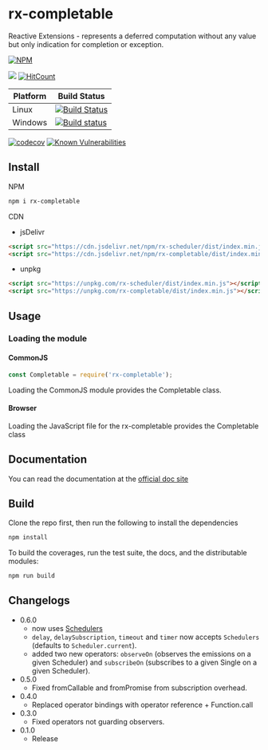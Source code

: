 # rx-completable

Reactive Extensions - represents a deferred computation without any value but only indication for completion or exception. 

[![NPM](https://nodei.co/npm/rx-completable.png)](https://nodei.co/npm/rx-completable/)

[![](https://data.jsdelivr.com/v1/package/npm/rx-completable/badge)](https://www.jsdelivr.com/package/npm/rx-completable)
[![HitCount](http://hits.dwyl.io/lxsmnsyc/rx-completable.svg)](http://hits.dwyl.io/lxsmnsyc/rx-completable)

| Platform | Build Status |
| --- | --- |
| Linux | [![Build Status](https://travis-ci.org/LXSMNSYC/rx-completable.svg?branch=master)](https://travis-ci.org/LXSMNSYC/rx-completable) |
| Windows | [![Build status](https://ci.appveyor.com/api/projects/status/mkjwe462uk80axx4?svg=true)](https://ci.appveyor.com/project/LXSMNSYC/rx-completable) |


[![codecov](https://codecov.io/gh/LXSMNSYC/rx-completable/branch/master/graph/badge.svg)](https://codecov.io/gh/LXSMNSYC/rx-completable)
[![Known Vulnerabilities](https://snyk.io/test/github/LXSMNSYC/rx-completable/badge.svg?targetFile=package.json)](https://snyk.io/test/github/LXSMNSYC/rx-completable?targetFile=package.json)

## Install

NPM

```bash
npm i rx-completable
```

CDN

* jsDelivr
```html
<script src="https://cdn.jsdelivr.net/npm/rx-scheduler/dist/index.min.js"></script>
<script src="https://cdn.jsdelivr.net/npm/rx-completable/dist/index.min.js"></script>
```

* unpkg
```html
<script src="https://unpkg.com/rx-scheduler/dist/index.min.js"></script>
<script src="https://unpkg.com/rx-completable/dist/index.min.js"></script>
```

## Usage

### Loading the module

#### CommonJS

```js
const Completable = require('rx-completable');
```

Loading the CommonJS module provides the Completable class.

#### Browser

Loading the JavaScript file for the rx-completable provides the Completable class

## Documentation

You can read the documentation at the [official doc site](https://lxsmnsyc.github.io/rx-completable/)

## Build

Clone the repo first, then run the following to install the dependencies

```bash
npm install
```

To build the coverages, run the test suite, the docs, and the distributable modules:

```bash
npm run build
```

## Changelogs
* 0.6.0
  - now uses [Schedulers](https://github.com/LXSMNSYC/rx-scheduler)
  - `delay`, `delaySubscription`, `timeout` and `timer` now accepts `Schedulers` (defaults to `Scheduler.current`).
  - added two new operators: `observeOn` (observes the emissions on a given Scheduler) and `subscribeOn` (subscribes to a given Single on a given Scheduler).
* 0.5.0
  - Fixed fromCallable and fromPromise from subscription overhead.
* 0.4.0
  - Replaced operator bindings with operator reference + Function.call
* 0.3.0
  * Fixed operators not guarding observers.
* 0.1.0
  * Release
